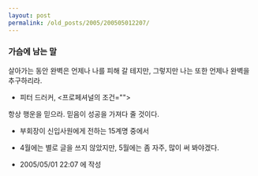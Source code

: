 ```yaml
---
layout: post
permalink: /old_posts/2005/200505012207/
---
```


### 가슴에 남는 말

살아가는 동안 완벽은 언제나 나를 피해 갈 테지만, 그렇지만 나는 또한 언제나 완벽을 추구하리라.
 - 피터 드러커, <프로페셔널의 조건="">

항상 행운을 믿으라. 믿음이 성공을 가져다 줄 것이다.
 - 부회장이 신입사원에게 전하는 15계명 중에서





* 4월에는 별로 글을 쓰지 않았지만, 5월에는 좀 자주, 많이 써 봐야겠다.
       


- 2005/05/01 22:07 에 작성